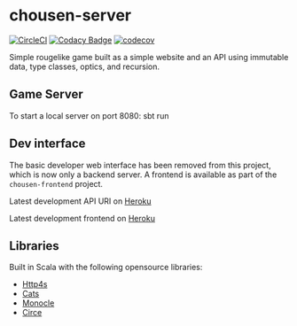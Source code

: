 # chousen-server

[![CircleCI](https://circleci.com/gh/RawToast/chousen-server.svg?style=svg&circle-token=f705bd2bb3a6ac38bc7cb58e0d9964f7545c76a2)](https://circleci.com/gh/RawToast/chousen-server) [![Codacy Badge](https://api.codacy.com/project/badge/Grade/ad8c474ac887461fb3d1785cc76888bd)](https://www.codacy.com?utm_source=github.com&amp;utm_medium=referral&amp;utm_content=RawToast/chousen-server&amp;utm_campaign=Badge_Grade)
[![codecov](https://codecov.io/gh/RawToast/chousen-server/branch/master/graph/badge.svg?token=7wvPNCJNvX)](https://codecov.io/gh/RawToast/chousen-server)

Simple rougelike game built as a simple website and an API using immutable data, type classes, optics, and recursion.

## Game Server

To start a local server on port 8080: sbt run

## Dev interface

The basic developer web interface has been removed from this project, which is now only a backend server. A frontend is available as part of the `chousen-frontend` project.

Latest development API URI on [Heroku](https://immense-bastion-74506.herokuapp.com)

Latest development frontend on [Heroku](https://intense-crystal-36712.herokuapp.com)


## Libraries

Built in Scala with the following opensource libraries:

* [Http4s](https://github.com/http4s/http4s)
* [Cats](https://github.com/typelevel/cats)
* [Monocle](https://github.com/julien-truffaut/monocle)
* [Circe](https://github.com/circe/circe)
